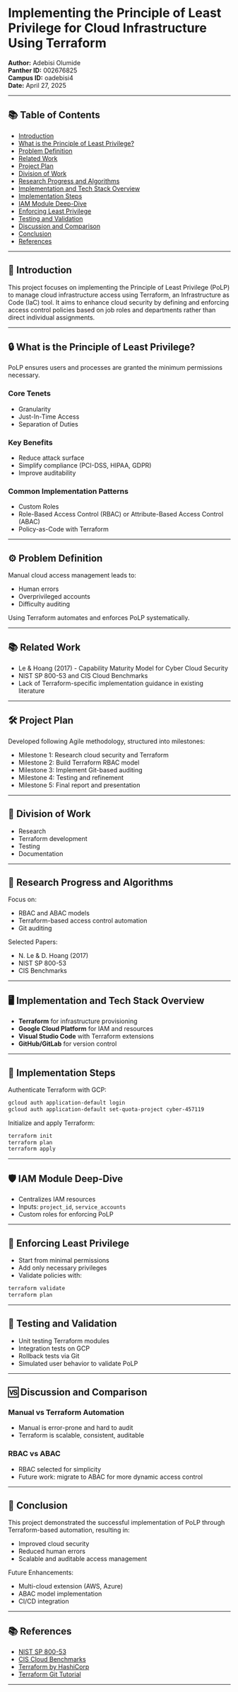 
# Implementing the Principle of Least Privilege for Cloud Infrastructure Using Terraform

**Author:** Adebisi Olumide  
**Panther ID:** 002676825  
**Campus ID:** oadebisi4  
**Date:** April 27, 2025

---

## 📚 Table of Contents

- [Introduction](#introduction)
- [What is the Principle of Least Privilege?](#what-is-the-principle-of-least-privilege)
- [Problem Definition](#problem-definition)
- [Related Work](#related-work)
- [Project Plan](#project-plan)
- [Division of Work](#division-of-work)
- [Research Progress and Algorithms](#research-progress-and-algorithms)
- [Implementation and Tech Stack Overview](#implementation-and-tech-stack-overview)
- [Implementation Steps](#implementation-steps)
- [IAM Module Deep-Dive](#iam-module-deep-dive)
- [Enforcing Least Privilege](#enforcing-least-privilege)
- [Testing and Validation](#testing-and-validation)
- [Discussion and Comparison](#discussion-and-comparison)
- [Conclusion](#conclusion)
- [References](#references)

---

## 📖 Introduction

This project focuses on implementing the Principle of Least Privilege (PoLP) to manage cloud infrastructure access using Terraform, an Infrastructure as Code (IaC) tool. It aims to enhance cloud security by defining and enforcing access control policies based on job roles and departments rather than direct individual assignments.

---

## 🔒 What is the Principle of Least Privilege?

PoLP ensures users and processes are granted the minimum permissions necessary.

### Core Tenets
- Granularity
- Just-In-Time Access
- Separation of Duties

### Key Benefits
- Reduce attack surface
- Simplify compliance (PCI-DSS, HIPAA, GDPR)
- Improve auditability

### Common Implementation Patterns
- Custom Roles
- Role-Based Access Control (RBAC) or Attribute-Based Access Control (ABAC)
- Policy-as-Code with Terraform

---

## ⚙️ Problem Definition

Manual cloud access management leads to:
- Human errors
- Overprivileged accounts
- Difficulty auditing

Using Terraform automates and enforces PoLP systematically.

---

## 📚 Related Work

- Le & Hoang (2017) - Capability Maturity Model for Cyber Cloud Security
- NIST SP 800-53 and CIS Cloud Benchmarks
- Lack of Terraform-specific implementation guidance in existing literature

---

## 🛠️ Project Plan

Developed following Agile methodology, structured into milestones:
- Milestone 1: Research cloud security and Terraform
- Milestone 2: Build Terraform RBAC model
- Milestone 3: Implement Git-based auditing
- Milestone 4: Testing and refinement
- Milestone 5: Final report and presentation

---

## 🧩 Division of Work

- Research
- Terraform development
- Testing
- Documentation

---

## 🧠 Research Progress and Algorithms

Focus on:
- RBAC and ABAC models
- Terraform-based access control automation
- Git auditing

Selected Papers:
- N. Le & D. Hoang (2017)
- NIST SP 800-53
- CIS Benchmarks

---

## 🖥️ Implementation and Tech Stack Overview

- **Terraform** for infrastructure provisioning
- **Google Cloud Platform** for IAM and resources
- **Visual Studio Code** with Terraform extensions
- **GitHub/GitLab** for version control

---

## 🚀 Implementation Steps

Authenticate Terraform with GCP:
```bash
gcloud auth application-default login
gcloud auth application-default set-quota-project cyber-457119
```

Initialize and apply Terraform:
```bash
terraform init
terraform plan
terraform apply
```

---

## 🛡️ IAM Module Deep-Dive

- Centralizes IAM resources
- Inputs: `project_id`, `service_accounts`
- Custom roles for enforcing PoLP

---

## 🔐 Enforcing Least Privilege

- Start from minimal permissions
- Add only necessary privileges
- Validate policies with:
```bash
terraform validate
terraform plan
```

---

## 🧪 Testing and Validation

- Unit testing Terraform modules
- Integration tests on GCP
- Rollback tests via Git
- Simulated user behavior to validate PoLP

---

## 🆚 Discussion and Comparison

### Manual vs Terraform Automation
- Manual is error-prone and hard to audit
- Terraform is scalable, consistent, auditable

### RBAC vs ABAC
- RBAC selected for simplicity
- Future work: migrate to ABAC for more dynamic access control

---

## 🏁 Conclusion

This project demonstrated the successful implementation of PoLP through Terraform-based automation, resulting in:
- Improved cloud security
- Reduced human errors
- Scalable and auditable access management

Future Enhancements:
- Multi-cloud extension (AWS, Azure)
- ABAC model implementation
- CI/CD integration

---

## 📚 References

- [NIST SP 800-53](https://csrc.nist.gov/publications/detail/sp/800-53/rev-5/final)
- [CIS Cloud Benchmarks](https://www.cisecurity.org/cis-benchmarks/)
- [Terraform by HashiCorp](https://www.terraform.io/)
- [Terraform Git Tutorial](https://developer.hashicorp.com/terraform/tutorials/cli/git-operations)

---
